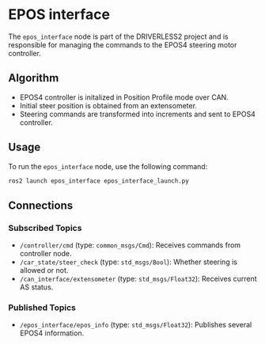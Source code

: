 # EPOS interface

The `epos_interface` node is part of the DRIVERLESS2 project and is responsible for managing the commands to the EPOS4 steering motor controller.

## Algorithm
- EPOS4 controller is initalized in Position Profile mode over CAN.
- Initial steer position is obtained from an extensometer.
- Steering commands are transformed into increments and sent to EPOS4 controller.

## Usage
To run the `epos_interface` node, use the following command:
```bash
ros2 launch epos_interface epos_interface_launch.py
```

## Connections
### Subscribed Topics
- `/controller/cmd` (type: `common_msgs/Cmd`): Receives commands from controller node.
- `/car_state/steer_check` (type: `std_msgs/Bool`): Whether steering is allowed or not.
- `/can_interface/extensometer` (type: `std_msgs/Float32`): Receives current AS status.

### Published Topics
- `/epos_interface/epos_info` (type: `std_msgs/Float32`): Publishes several EPOS4 information.
